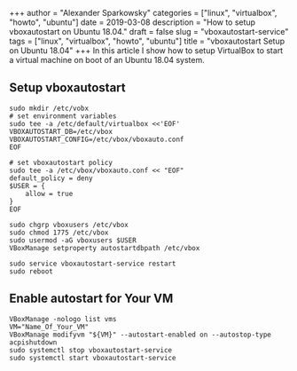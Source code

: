 +++
author = "Alexander Sparkowsky"
categories = ["linux", "virtualbox", "howto", "ubuntu"]
date = 2019-03-08
description = "How to setup vboxautostart on Ubuntu 18.04."
draft = false
slug = "vboxautostart-service"
tags = ["linux", "virtualbox", "howto", "ubuntu"]
title = "vboxautostart Setup on Ubuntu 18.04"
+++
In this article I show how to setup VirtualBox to start a virtual machine on
boot of an Ubuntu 18.04 system.

<!--more-->

## Setup vboxautostart

```
sudo mkdir /etc/vobx
# set environment variables
sudo tee -a /etc/default/virtualbox <<'EOF'
VBOXAUTOSTART_DB=/etc/vbox
VBOXAUTOSTART_CONFIG=/etc/vbox/vboxauto.conf
EOF

# set vboxautostart policy
sudo tee -a /etc/vbox/vboxauto.conf << "EOF"
default_policy = deny
$USER = {
    allow = true
}
EOF

sudo chgrp vboxusers /etc/vbox
sudo chmod 1775 /etc/vbox
sudo usermod -aG vboxusers $USER
VBoxManage setproperty autostartdbpath /etc/vbox

sudo service vboxautostart-service restart
sudo reboot
```

## Enable autostart for Your VM

```
VBoxManage -nologo list vms
VM="Name_Of_Your_VM"
VBoxManage modifyvm "${VM}" --autostart-enabled on --autostop-type acpishutdown
sudo systemctl stop vboxautostart-service
sudo systemctl start vboxautostart-service
```
